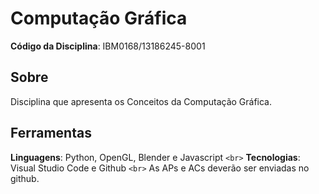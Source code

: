 
# Computação Gráfica

**Código da Disciplina**: IBM0168/13186245-8001

## Sobre

Disciplina que apresenta os Conceitos da Computação Gráfica.

## Ferramentas

**Linguagens**: Python, OpenGL, Blender e Javascript `<br>`
**Tecnologias**: Visual Studio Code e Github `<br>`
As APs e ACs deverão ser enviadas no github.
